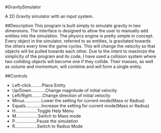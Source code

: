 #GravitySimulator

A 2D Gravity simulator with an input system.

##Description
   This program is built simply to simulate gravity in two dimensions. The interface is designed to allow the user to manually add entities into the simulation. The physics engine is pretty simple in concept. Every object in the simulator, referred to as entities, is gravitated towards the others every time the game cycles. This will change the velocity so that objects will be pulled towards each other.
   Due to the intent to maximize the simplicity of the program and its code, I have used a collision system where two colliding objects will become one if they collide. Their masses, as well as volume and momentum, will combine and will form a single entity.

##Controls
* Left-click.........Place Entity
* Up/Down............Change magnitude of initial velocity
* Left/Right.........Change direction of initial velocity
* Minus..............Lower the setting for current mode(Mass or Radius)
* Equals.............Increase the setting for current mode(Mass or Radius)
* H..................Toggle Help Menu
* M..................Switch to Mass mode
* P..................Pause the simulation
* R..................Switch to Radius Mode


